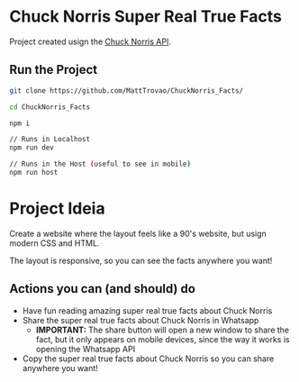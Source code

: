 # Chuck Norris Super Real True Facts

Project created usign the [Chuck Norris API](https://api.chucknorris.io/).

## Run the Project

```sh
git clone https://github.com/MattTrovao/ChuckNorris_Facts/

cd ChuckNorris_Facts

npm i

// Runs in Localhost
npm run dev

// Runs in the Host (useful to see in mobile)
npm run host 
```


# Project Ideia

Create a website where the layout feels like a 90's website, but usign modern CSS and HTML. 

The layout is responsive, so you can see the facts anywhere you want!

## Actions you can (and should) do

- Have fun reading amazing super real true facts about Chuck Norris
- Share the super real true facts about Chuck Norris in Whatsapp
  - **IMPORTANT:** The share button will open a new window to share the fact, but it only appears on mobile devices, since the way it works is opening the Whatsapp API
- Copy the super real true facts about Chuck Norris so you can share anywhere you want!
